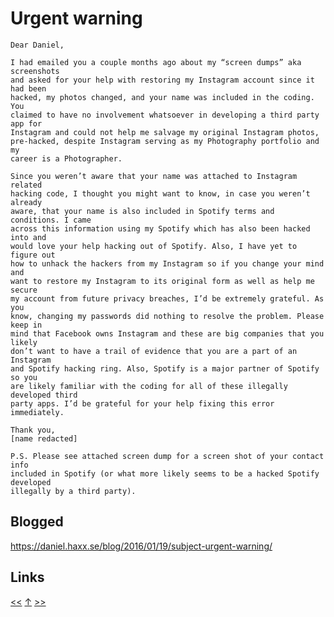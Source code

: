 # Urgent warning

    Dear Daniel,

    I had emailed you a couple months ago about my “screen dumps” aka screenshots
    and asked for your help with restoring my Instagram account since it had been
    hacked, my photos changed, and your name was included in the coding. You
    claimed to have no involvement whatsoever in developing a third party app for
    Instagram and could not help me salvage my original Instagram photos,
    pre-hacked, despite Instagram serving as my Photography portfolio and my
    career is a Photographer.

    Since you weren’t aware that your name was attached to Instagram related
    hacking code, I thought you might want to know, in case you weren’t already
    aware, that your name is also included in Spotify terms and conditions. I came
    across this information using my Spotify which has also been hacked into and
    would love your help hacking out of Spotify. Also, I have yet to figure out
    how to unhack the hackers from my Instagram so if you change your mind and
    want to restore my Instagram to its original form as well as help me secure
    my account from future privacy breaches, I’d be extremely grateful. As you
    know, changing my passwords did nothing to resolve the problem. Please keep in
    mind that Facebook owns Instagram and these are big companies that you likely
    don’t want to have a trail of evidence that you are a part of an Instagram
    and Spotify hacking ring. Also, Spotify is a major partner of Spotify so you
    are likely familiar with the coding for all of these illegally developed third
    party apps. I’d be grateful for your help fixing this error immediately.

    Thank you,
    [name redacted]

    P.S. Please see attached screen dump for a screen shot of your contact info
    included in Spotify (or what more likely seems to be a hacked Spotify developed
    illegally by a third party).

## Blogged

<https://daniel.haxx.se/blog/2016/01/19/subject-urgent-warning/>
## Links

[<<](2016-01-11.md) [↑](../) [>>](2016-04-22.md)
